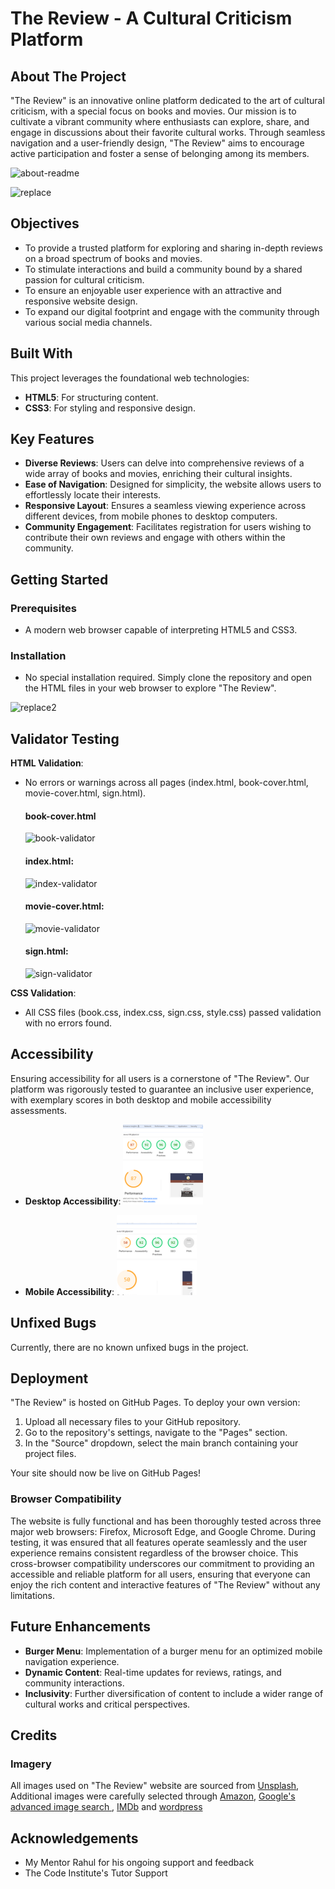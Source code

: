 # The Review - A Cultural Criticism Platform

## About The Project
"The Review" is an innovative online platform dedicated to the art of cultural criticism, with a special focus on books and movies. Our mission is to cultivate a vibrant community where enthusiasts can explore, share, and engage in discussions about their favorite cultural works. Through seamless navigation and a user-friendly design, "The Review" aims to encourage active participation and foster a sense of belonging among its members.

![about-readme](https://github.com/BadrAlioui/project1-codeInstitutte/assets/96729182/e09f67e6-b3b8-4982-89be-a7deba4c5c69)


![replace](https://github.com/BadrAlioui/project1-codeInstitutte/assets/96729182/a9568a6c-39bc-488a-a777-2a9a2ae282d4)

## Objectives
- To provide a trusted platform for exploring and sharing in-depth reviews on a broad spectrum of books and movies.
- To stimulate interactions and build a community bound by a shared passion for cultural criticism.
- To ensure an enjoyable user experience with an attractive and responsive website design.
- To expand our digital footprint and engage with the community through various social media channels.

## Built With
This project leverages the foundational web technologies:
- **HTML5**: For structuring content.
- **CSS3**: For styling and responsive design.

## Key Features

- **Diverse Reviews**: Users can delve into comprehensive reviews of a wide array of books and movies, enriching their cultural insights.
- **Ease of Navigation**: Designed for simplicity, the website allows users to effortlessly locate their interests.
- **Responsive Layout**: Ensures a seamless viewing experience across different devices, from mobile phones to desktop computers.
- **Community Engagement**: Facilitates registration for users wishing to contribute their own reviews and engage with others within the community.

## Getting Started

### Prerequisites
- A modern web browser capable of interpreting HTML5 and CSS3.

### Installation
- No special installation required. Simply clone the repository and open the HTML files in your web browser to explore "The Review".

![replace2](https://github.com/BadrAlioui/project1-codeInstitutte/assets/96729182/fb23799d-b7fa-45fd-934c-09f142933dee)


## Validator Testing

**HTML Validation**:
- No errors or warnings across all pages (index.html, book-cover.html, movie-cover.html, sign.html).
  #### book-cover.html
  ![book-validator](https://github.com/BadrAlioui/project1-codeInstitutte/assets/96729182/3ff32a87-f824-4ea4-b3d1-e0f66a16bfbd)

  #### index.html:
  ![index-validator](https://github.com/BadrAlioui/project1-codeInstitutte/assets/96729182/ddeb6a6b-84c5-497b-b1a2-490d8b05a6e8)

  #### movie-cover.html:
  ![movie-validator](https://github.com/BadrAlioui/project1-codeInstitutte/assets/96729182/1af70f16-574a-4cb7-b3b9-c6d7583f15ae)

  #### sign.html:
  ![sign-validator](https://github.com/BadrAlioui/project1-codeInstitutte/assets/96729182/dae1252b-7429-47d8-bfc7-e9d7e86d531c)

  

  



**CSS Validation**:
- All CSS files (book.css, index.css, sign.css, style.css) passed validation with no errors found.

## Accessibility

Ensuring accessibility for all users is a cornerstone of "The Review". Our platform was rigorously tested to guarantee an inclusive user experience, with exemplary scores in both desktop and mobile accessibility assessments.

- **Desktop Accessibility**:
![Desktop Accessibility](./src/medias/accessibility.png)

- **Mobile Accessibility**:
![Mobile Accessibility](./src/medias/accessibility2.png)

## Unfixed Bugs

Currently, there are no known unfixed bugs in the project.

## Deployment

"The Review" is hosted on GitHub Pages. To deploy your own version:
1. Upload all necessary files to your GitHub repository.
2. Go to the repository's settings, navigate to the "Pages" section.
3. In the "Source" dropdown, select the main branch containing your project files.

Your site should now be live on GitHub Pages!

### Browser Compatibility
The website is fully functional and has been thoroughly tested across three major web browsers: Firefox, Microsoft Edge, and Google Chrome. During testing, it was ensured that all features operate seamlessly and the user experience remains consistent regardless of the browser choice. This cross-browser compatibility underscores our commitment to providing an accessible and reliable platform for all users, ensuring that everyone can enjoy the rich content and interactive features of "The Review" without any limitations.

## Future Enhancements

- **Burger Menu**: Implementation of a burger menu for an optimized mobile navigation experience.
- **Dynamic Content**: Real-time updates for reviews, ratings, and community interactions.
- **Inclusivity**: Further diversification of content to include a wider range of cultural works and critical perspectives.

## Credits
### Imagery
All images used on "The Review" website are sourced from [Unsplash](https://unsplash.com/), Additional images were carefully selected through [Amazon](https://www.amazon.com/), [Google's advanced image search ](https://www.google.com/search?q=machine+%C3%A0+%C3%A9crire&tbm=isch&ved=2ahUKEwj0isX_ueKEAxXAoP0HHU5oA00Q2-cCegQIABAA&oq=machine+a+e&gs_lp=EgNpbWciC21hY2hpbmUgYSBlKgIIADIFEAAYgAQyBRAAGIAEMgUQABiABDIFEAAYgAQyBRAAGIAEMgUQABiABDIEEAAYHjIEEAAYHjIEEAAYHjIEEAAYHkjQTlDaCljqQ3AAeACQAQCYAacBoAH8CaoBAzcuNbgBAcgBAPgBAYoCC2d3cy13aXotaW1nqAIAwgIKEAAYgAQYigUYQ4gGAQ&sclient=img&ei=ZNvpZfTIOsDB9u8PztCN6AQ&bih=571&biw=1280), [IMDb](www.imdb.com) and [wordpress](https://wordpress.com/)

## Acknowledgements
- My Mentor Rahul for his ongoing support and feedback
- The Code Institute's Tutor Support
